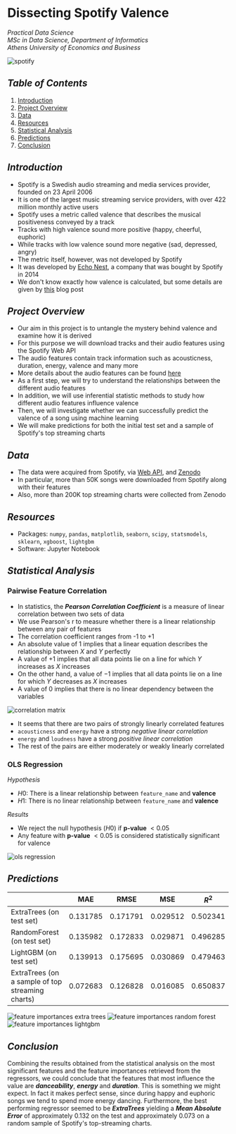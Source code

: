 # Dissecting Spotify Valence

*Practical Data Science*  
*MSc in Data Science, Department of Informatics*  
*Athens University of Economics and Business*

![spotify](./images/spotify_image.jpeg)

## *Table of Contents*
1. [Introduction](#introduction)
2. [Project Overview](#project-overview)
3. [Data](#data)
4. [Resources](#resources)
5. [Statistical Analysis](#statistical-analysis)
6. [Predictions](#predictions)
7. [Conclusion](#conclusion)

## *Introduction*

- Spotify is a Swedish audio streaming and media services provider, founded on 23 April 2006
- It is one of the largest music streaming service providers, with over 422 million monthly active users
- Spotify uses a metric called valence that describes the musical positiveness conveyed by a track
- Tracks with high valence sound more positive (happy, cheerful, euphoric)
- While tracks with low valence sound more negative (sad, depressed, angry)
- The metric itself, however, was not developed by Spotify
- It was developed by [Echo Nest](https://en.wikipedia.org/wiki/The_Echo_Nest), a company that was bought by Spotify in 2014
- We don't know exactly how valence is calculated, but some details are given by [this](https://web.archive.org/web/20170422195736/http://blog.echonest.com/post/66097438564/plotting-musics-emotional-valence-1950-2013) blog post

## *Project Overview*

- Our aim in this project is to untangle the mystery behind valence and examine how it is derived
- For this purpose we will download tracks and their audio features using the Spotify Web API
- The audio features contain track information such as acousticness, duration, energy, valence and many more
- More details about the audio features can be found [here](https://developer.spotify.com/documentation/web-api/reference/#/operations/get-several-audio-features)
- As a first step, we will try to understand the relationships between the different audio features
- In addition, we will use inferential statistic methods to study how different audio features influence valence
- Then, we will investigate whether we can successfully predict the valence of a song using machine learning
- We will make predictions for both the initial test set and a sample of Spotify's top streaming charts

## *Data*
- The data were acquired from Spotify, via [Web API](https://developer.spotify.com/documentation/web-api/), and [Zenodo](https://zenodo.org/record/4778563)
- In particular, more than 50K songs were downloaded from Spotify along with their features
- Also, more than 200K top streaming charts were collected from Zenodo

## *Resources*
- Packages: `numpy`, `pandas`, `matplotlib`, `seaborn`, `scipy`, `statsmodels`, `sklearn`, `xgboost`, `lightgbm`
- Software: Jupyter Notebook

## *Statistical Analysis*

### Pairwise Feature Correlation

- In statistics, the ***Pearson Correlation Coefficient*** is a measure of linear correlation between two sets of data
- We use Pearson's r to measure whether there is a linear relationship between any pair of features
- The correlation coefficient ranges from -$1$ to +$1$
- An absolute value of $1$ implies that a linear equation describes the relationship between $X$ and $Y$ perfectly
- A value of +$1$ implies that all data points lie on a line for which $Y$ increases as $X$ increases
- On the other hand, a value of −$1$ implies that all data points lie on a line for which $Y$ decreases as $X$ increases
- A value of $0$ implies that there is no linear dependency between the variables

![correlation matrix](./images/pairwise_feature_correlation.svg)

- It seems that there are two pairs of strongly linearly correlated features
- `acousticness` and `energy` have a strong *negative linear correlation*
- `energy` and `loudness` have a strong *positive linear correlation*
- The rest of the pairs are either moderately or weakly linearly correlated

### OLS Regression

*Hypothesis*

- $H0:$ There is a linear relationship between `feature_name` and **valence** 
- $H1:$ There is no linear relationship between `feature_name` and **valence** 

*Results*

- We reject the null hypothesis ($H0$) if **p-value** $< 0.05$
- Any feature with **p-value** $< 0.05$ is considered statistically significant for valence

![ols regression](./images/linear_regression_model_summary.svg)

## *Predictions*

|     | MAE | RMSE | MSE | $R^{2}$ |
| :-- | :-: | :--: | :-: | :-----: |
| ExtraTrees (on test set) | 0.131785 | 0.171791 | 0.029512 | 0.502341 |
| RandomForest (on test set) | 0.135982 | 0.172833 | 0.029871 | 0.496285 |
| LightGBM (on test set) | 0.139913 | 0.175695 | 0.030869 | 0.479463 |
| ExtraTrees (on a sample of top streaming charts) | 0.072683 | 0.126828 | 0.016085 | 0.650837 |

![feature importances extra trees](./images/ExtraTrees_feature_importances.svg)
![feature importances random forest](./images/RandomForest_feature_importances.svg)
![feature importances lightgbm](./images/LightGBM_feature_importances.svg)

## *Conclusion*

Combining the results obtained from the statistical analysis on the most significant features and the feature importances retrieved from the regressors, we could conclude that the features that most influence the value are ***danceability***, ***energy*** and ***duration***. This is something we might expect. In fact it makes perfect sense, since during happy and euphoric songs we tend to spend more energy dancing. Furthermore, the best performing regressor seemed to be ***ExtraTrees*** yielding a ***Mean Absolute Error*** of approximately $0.132$ on the test and approximately $0.073$ on a random sample of Spotify's top-streaming charts.
